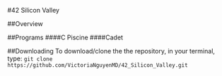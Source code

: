 #42 Silicon Valley

##Overview

##Programs
####C Piscine
####Cadet

##Downloading
To download/clone the the repository, in your terminal, type: 
`git clone https://github.com/VictoriaNguyenMD/42_Silicon_Valley.git`

